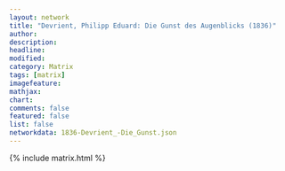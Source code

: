 ```yaml
---
layout: network
title: "Devrient, Philipp Eduard: Die Gunst des Augenblicks (1836)"
author:
description:
headline:
modified:
category: Matrix
tags: [matrix]
imagefeature: 
mathjax: 
chart: 
comments: false
featured: false
list: false
networkdata: 1836-Devrient_-Die_Gunst.json
---
```

{% include matrix.html %}
